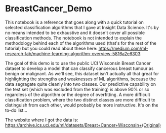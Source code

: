 # BreastCancer_Demo
This notebook is a reference that goes along with a quick tutorial on selected classification algorithms that I gave at Insight Data Science. It's by no means intended to be exhaustive and it doesn't cover all possible classification methods. The notebook is not intended to explain the methodology behind each of the algorithms used (that's for the rest of the tutorial) but you could read about these here: https://medium.com/ml-research-lab/machine-learning-algorithm-overview-5816a2e6303

The goal of this demo is to use the public UCI Wisconsin Breast Cancer dataset to develop a model that can classify cancerous breast tumour as benign or malignant. As we'll see, this dataset isn't actually all that great for highlighting the strengths and weaknesses of ML algorithms, because the data segragate quite cleanly into two classes. Our predictive capability on the test set (which was excluded from the training) is above 90% or so regardless of the algorithm or the degree of overfitting. A more difficult classification problem, where the two distinct classes are more difficult to distinguish from each other, would probably be more instructive. It's on the to-do list...

The website where I got the data is: https://archive.ics.uci.edu/ml/datasets/Breast+Cancer+Wisconsin+(Original)

